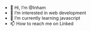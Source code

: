 - 👋 Hi, I’m @Inham
- 👀 I’m interested in web development
- 🌱 I’m currently learning javascript
- 📫 How to reach me on Linked

<!---
SxHypper/SxHypper is a ✨ special ✨ repository because its `README.md` (this file) appears on your GitHub profile.
You can click the Preview link to take a look at your changes.
--->
